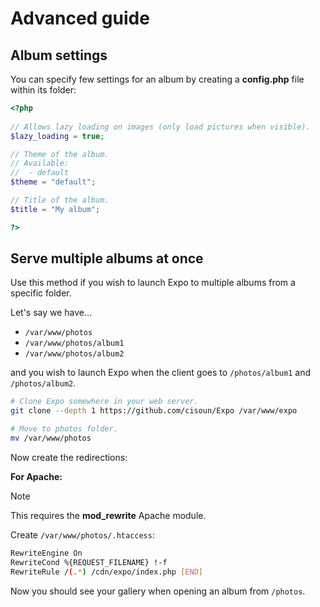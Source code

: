 # Advanced guide

## Album settings

You can specify few settings for an album by creating a **config.php** file within its folder:

```php
<?php
  
// Allows lazy loading on images (only load pictures when visible).
$lazy_loading = true;

// Theme of the album.
// Available:
//  - default
$theme = "default";

// Title of the album.
$title = "My album";

?>
```

## Serve multiple albums at once

Use this method if you wish to launch Expo to multiple albums from a specific folder.

Let's say we have...

- `/var/www/photos`
- `/var/www/photos/album1`
- `/var/www/photos/album2`

and you wish to launch Expo when the client goes to `/photos/album1` and `/photos/album2`.

```sh
# Clone Expo somewhere in your web server.
git clone --depth 1 https://github.com/cisoun/Expo /var/www/expo

# Move to photos folder.
mv /var/www/photos
```

Now create the redirections:

**For Apache:**

> [!NOTE]
> This requires the **mod_rewrite** Apache module.

Create `/var/www/photos/.htaccess`:

```sh
RewriteEngine On
RewriteCond %{REQUEST_FILENAME} !-f
RewriteRule /(.*) /cdn/expo/index.php [END]
```

Now you should see your gallery when opening an album from  `/photos`.
